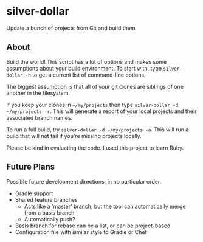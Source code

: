 # silver-dollar
Update a bunch of projects from Git and build them

## About

Build the world! This script has a lot of options and makes some assumptions about your build environment.
To start with, type `silver-dollar -h` to get a current list of command-line options.

The biggest assumption is that all of your git clones are siblings of one another in the filesystem.

If you keep your clones in `~/my/projects` then type `silver-dollar -d ~/my/projects -r`. This will generate a report
of your local projects and their associated branch names.

To run a full build, try `silver-dollar -d ~/my/projects -a`. This will run a build that will not fail if you're missing
projects locally.

Please be kind in evaluating the code. I used this project to learn Ruby.

## Future Plans

Possible future development directions, in no particular order.

* Gradle support
* Shared feature branches
  * Acts like a 'master' branch, but the tool can automatically merge from a basis branch
  * Automatically push?
* Basis branch for rebase can be a list, or can be project-based
* Configuration file with similar style to Gradle or Chef
